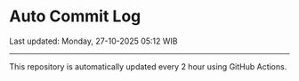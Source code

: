 # Auto Commit Log

Last updated: Monday, 27-10-2025 05:12 WIB

---

This repository is automatically updated every 2 hour using GitHub Actions.
